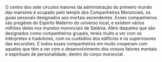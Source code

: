 ﻿O centro dos sete círculos maiores da administração do primeiro mundo das mansões é ocupado pelo templo dos Companheiros Moronciais, os guias pessoais designados aos mortais ascendentes. Esses companheiros são progênie do Espírito Materno do universo local, e existem vários milhões deles nos mundos moronciais de Satânia. Além daqueles que são designados como companheiros grupais, tereis muito a ver com os intérpretes e tradutores, com os custódios dos edifícios e os supervisores das excursões. E todos esses companheiros em muito cooperam com aqueles que têm a ver com o desenvolvimento dos vossos fatores mentais e espirituais de personalidade, dentro do corpo moroncial.